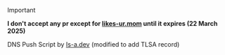 > [!IMPORTANT]
> **I don't accept any pr except for [likes-ur.mom](https://likes-ur.mom) until it expires (22 March 2025)**

DNS Push Script by [Is-a.dev](https://is-a.dev) (modified to add TLSA record)
